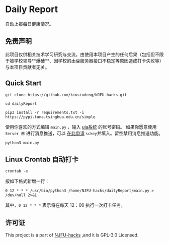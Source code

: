# Daily Report
自动上报每日健康情况。



## 免责声明
此项目仅供相关技术学习研究与交流。由使用本项目产生的任何后果（包括但不限于被学校领导**~~爆破~~**、因学校的~~土豆~~服务器接口不稳定等原因造成打卡失败等）与本项目贡献者无关。



## Quick Start
```
git clone https://github.com/kiusiudeng/NJFU-hacks.git

cd dailyReport

pip3 install -r requirements.txt -i https://pypi.tuna.tsinghua.edu.cn/simple
```
使用你喜欢的方式编辑 `main.py` ，输入 [uia系统](https://uia.njfu.edu.cn/authserver/login) 的账号密码。
如果你愿意使用 `Server 酱` 进行消息推送，可以 [在此申请](http://sc.ftqq.com/?c=code) `sckey`并填入。留空禁用消息推送功能。
```
python3 main.py
```


## Linux Crontab 自动打卡

```
crontab -e
```
按如下格式新增一行：
```
0 12 * * * /usr/bin/python3 /home/NJFU-hacks/dailyReport/main.py > /dev/null 2>&1
```
其中，`0 12 * * *` 表示将在每天 12：00 执行一次打卡任务。



## 许可证

This project is a part of [NJFU-hacks](https://github.com/kiusiudeng/NJFU-hacks) ,and it is GPL-3.0 Licensed.